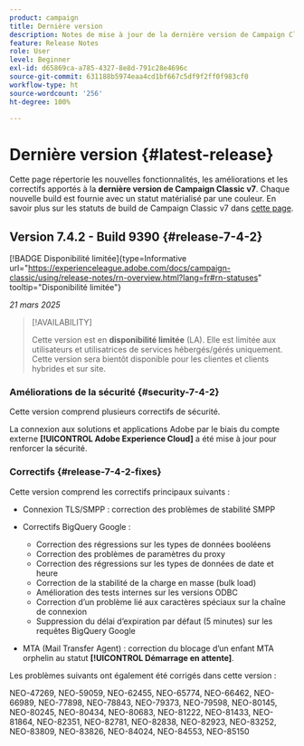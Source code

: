 ```yaml
---
product: campaign
title: Dernière version
description: Notes de mise à jour de la dernière version de Campaign Classic v7
feature: Release Notes
role: User
level: Beginner
exl-id: d65869ca-a785-4327-8e8d-791c28e4696c
source-git-commit: 631188b5974eaa4cd1bf667c5df9f2ff0f983cf0
workflow-type: ht
source-wordcount: '256'
ht-degree: 100%

---
```


# Dernière version {#latest-release}

Cette page répertorie les nouvelles fonctionnalités, les améliorations et les correctifs apportés à la **dernière version de Campaign Classic v7**. Chaque nouvelle build est fournie avec un statut matérialisé par une couleur. En savoir plus sur les statuts de build de Campaign Classic v7 dans [cette page](rn-overview.md).

## Version 7.4.2 - Build 9390 {#release-7-4-2}

[!BADGE Disponibilité limitée]{type=Informative url="https://experienceleague.adobe.com/docs/campaign-classic/using/release-notes/rn-overview.html?lang=fr#rn-statuses" tooltip="Disponibilité limitée"}

_21 mars 2025_

>[!AVAILABILITY]
>
>Cette version est en **disponibilité limitée** (LA). Elle est limitée aux utilisateurs et utilisatrices de services hébergés/gérés uniquement. Cette version sera bientôt disponible pour les clientes et clients hybrides et sur site.

<!--
### Compatibility updates {#comp-7-4-2}

This release comes with the following compatibility updates:

* JQuery library update: fixes multiple UI issues (reports, web apps)
* PostgreSQL 15 and 16

-->

### Améliorations de la sécurité {#security-7-4-2}

Cette version comprend plusieurs correctifs de sécurité.

La connexion aux solutions et applications Adobe par le biais du compte externe **[!UICONTROL Adobe Experience Cloud]** a été mise à jour pour renforcer la sécurité.

### Correctifs {#release-7-4-2-fixes}

Cette version comprend les correctifs principaux suivants :

* Connexion TLS/SMPP : correction des problèmes de stabilité SMPP

* Correctifs BigQuery Google :

   * Correction des régressions sur les types de données booléens
   * Correction des problèmes de paramètres du proxy
   * Correction des régressions sur les types de données de date et heure
   * Correction de la stabilité de la charge en masse (bulk load)
   * Amélioration des tests internes sur les versions ODBC
   * Correction d’un problème lié aux caractères spéciaux sur la chaîne de connexion
   * Suppression du délai d’expiration par défaut (5 minutes) sur les requêtes BigQuery Google

* MTA (Mail Transfer Agent) : correction du blocage d’un enfant MTA orphelin au statut **[!UICONTROL Démarrage en attente]**.

Les problèmes suivants ont également été corrigés dans cette version :

NEO-47269, NEO-59059, NEO-62455, NEO-65774, NEO-66462, NEO-66989, NEO-77898, NEO-78843, NEO-79373, NEO-79598, NEO-80145, NEO-80245, NEO-80434, NEO-80683, NEO-81222, NEO-81433, NEO-81864, NEO-82351, NEO-82781, NEO-82838, NEO-82923, NEO-83252, NEO-83809, NEO-83826, NEO-84024, NEO-84553, NEO-85150

